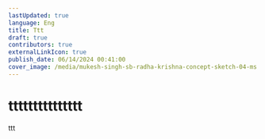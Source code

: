 ```yaml
---
lastUpdated: true
language: Eng
title: Ttt
draft: true
contributors: true
externalLinkIcon: true
publish_date: 06/14/2024 00:41:00
cover_image: /media/mukesh-singh-sb-radha-krishna-concept-sketch-04-ms.jpg
---
```

# ttttttttttttttt

ttt
